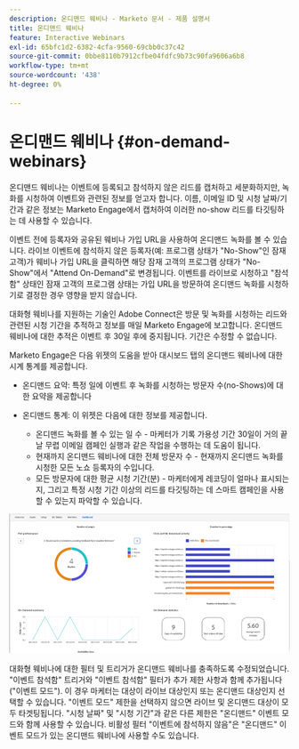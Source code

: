 ```yaml
---
description: 온디맨드 웨비나 - Marketo 문서 - 제품 설명서
title: 온디맨드 웨비나
feature: Interactive Webinars
exl-id: 65bfc1d2-6382-4cfa-9560-69cbb0c37c42
source-git-commit: 0bbe8110b7912cfbe04fdfc9b73c90fa9606a6b8
workflow-type: tm+mt
source-wordcount: '438'
ht-degree: 0%

---
```


# 온디맨드 웨비나 {#on-demand-webinars}

온디맨드 웨비나는 이벤트에 등록되고 참석하지 않은 리드를 캡처하고 세분화하지만, 녹화를 시청하여 이벤트와 관련된 정보를 얻고자 합니다. 이름, 이메일 ID 및 시청 날짜/기간과 같은 정보는 Marketo Engage에서 캡처하여 이러한 no-show 리드를 타깃팅하는 데 사용할 수 있습니다.

이벤트 전에 등록자와 공유된 웨비나 가입 URL을 사용하여 온디맨드 녹화를 볼 수 있습니다. 라이브 이벤트에 참석하지 않은 등록자(예: 프로그램 상태가 &quot;No-Show&quot;인 잠재 고객)가 웨비나 가입 URL을 클릭하면 해당 잠재 고객의 프로그램 상태가 &quot;No-Show&quot;에서 &quot;Attend On-Demand&quot;로 변경됩니다. 이벤트를 라이브로 시청하고 &quot;참석함&quot; 상태인 잠재 고객의 프로그램 상태는 가입 URL을 방문하여 온디맨드 녹화를 시청하기로 결정한 경우 영향을 받지 않습니다.

대화형 웨비나를 지원하는 기술인 Adobe Connect은 방문 및 녹화를 시청하는 리드와 관련된 시청 기간을 추적하고 정보를 매일 Marketo Engage에 보고합니다. 온디맨드 웨비나에 대한 추적은 이벤트 후 30일 후에 중지됩니다. 기간은 수정할 수 없습니다.

Marketo Engage은 다음 위젯의 도움을 받아 대시보드 탭의 온디맨드 웨비나에 대한 시계 통계를 제공합니다.

* 온디맨드 요약: 특정 일에 이벤트 후 녹화를 시청하는 방문자 수(no-Shows)에 대한 요약을 제공합니다

* 온디맨드 통계: 이 위젯은 다음에 대한 정보를 제공합니다.
   * 온디맨드 녹화를 볼 수 있는 일 수 - 마케터가 기록 가용성 기간 30일이 거의 끝날 무렵 이메일 캠페인 실행과 같은 작업을 수행하는 데 도움이 됩니다.
   * 현재까지 온디맨드 웨비나에 대한 전체 방문자 수 - 현재까지 온디맨드 녹화를 시청한 모든 노쇼 등록자의 수입니다.
   * 모든 방문자에 대한 평균 시청 기간(분) - 마케터에게 레코딩이 얼마나 표시되는지, 그리고 특정 시청 기간 이상의 리드를 타깃팅하는 데 스마트 캠페인을 사용할 수 있는지 파악할 수 있습니다.

![](assets/on-demand-webinars-1.png)

대화형 웨비나에 대한 필터 및 트리거가 온디맨드 웨비나를 충족하도록 수정되었습니다. &quot;이벤트 참석함&quot; 트리거와 &quot;이벤트 참석함&quot; 필터가 추가 제한 사항과 함께 추가됩니다(&quot;이벤트 모드&quot;). 이 경우 마케터는 대상이 라이브 대상인지 또는 온디맨드 대상인지 선택할 수 있습니다. &quot;이벤트 모드&quot; 제한을 선택하지 않으면 라이브 및 온디맨드 대상이 모두 타겟팅됩니다. &quot;시청 날짜&quot; 및 &quot;시청 기간&quot;과 같은 다른 제한은 &quot;온디맨드&quot; 이벤트 모드와 함께 사용할 수 있습니다. 비활성 필터 &quot;이벤트에 참석하지 않음&quot;은 &quot;온디맨드&quot; 이벤트 모드가 있는 온디맨드 웨비나에 사용할 수도 있습니다.
